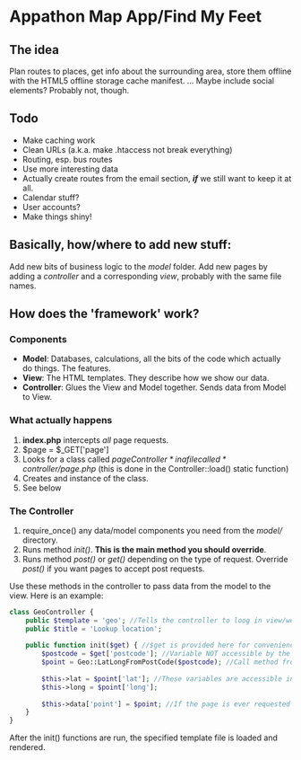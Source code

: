 Appathon Map App/Find My Feet
================

The idea
---------
Plan routes to places, get info about the surrounding area, store them offline with the HTML5 offline storage cache manifest.
... Maybe include social elements? Probably not, though.

Todo
-----

- Make caching work
- Clean URLs (a.k.a. make .htaccess not break everything)
- Routing, esp. bus routes
- Use more interesting data
- Actually create routes from the email section, ***if*** we still want to keep it at all.
- Calendar stuff?
- User accounts?
- Make things shiny!

Basically, how/where to add new stuff:
--------------------------------------

Add new bits of business logic to the *model* folder.
Add new pages by adding a *controller* and a corresponding *view*, probably with the same file names.

How does the 'framework' work?
-------------------------------
### Components ###

- **Model**: Databases, calculations, all the bits of the code which actually do things. The features.
- **View**: The HTML templates. They describe how we show our data.
- **Controller**: Glues the View and Model together. Sends data from Model to View.

### What actually happens ###

1. **index.php** intercepts *all* page requests.
2. $page = $_GET['page']
3. Looks for a class called *$pageController* in a file called *controller/$page.php* (this is done in the Controller::load() static function)
4. Creates and instance of the class.
5. See below

### The Controller ###

1. require_once() any data/model components you need from the *model/* directory. 
2. Runs method *init()*. **This is the main method you should override**.
3. Runs method *post()* or *get()* depending on the type of request. Override *post()* if you want pages to accept post requests.

Use these methods in the controller to pass data from the model to the view. Here is an example:

```php
class GeoController {
	public $template = 'geo'; //Tells the controller to loog in view/web/geo.php for the template
	public $title = 'Lookup location';
	
	public function init($get) { //$get is provided here for convenience. You could also check $_GET.
		$postcode = $get['postcode']; //Variable NOT accessible by the view.
		$point = Geo::LatLongFromPostCode($postcode); //Call method from a model
	
		$this->lat = $point['lat']; //These variables are accessible in the view.
		$this->long = $point['long'];
	
		$this->data['point'] = $point; //If the page is ever requested as JSON, the controller runs encode_json($this->data) and echos it.
	}
}
```

After the init() functions are run, the specified template file is loaded and rendered.
